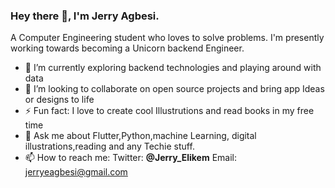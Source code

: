 ### Hey there 👋, I'm Jerry Agbesi. 
A Computer Engineering student who loves to solve problems. I'm presently working towards becoming 
a Unicorn backend Engineer. 

- 🔭 I’m currently exploring backend technologies and playing around with data
- 👯 I’m looking to collaborate on open source projects and bring app Ideas or designs to life
- ⚡ Fun fact: I love to create cool Illustrutions and read books in my free time 
- 💬 Ask me about Flutter,Python,machine Learning, digital illustrations,reading and any Techie stuff.
- 📫 How to reach me:
  Twitter: **@Jerry_Elikem**
  Email: jerryeagbesi@gmail.com
<!--   
| title | author | description |
| :--- | :--- | :--- |
| Jarry Hotter| J.M. Rowling| Hogwarts is on fire | -->

